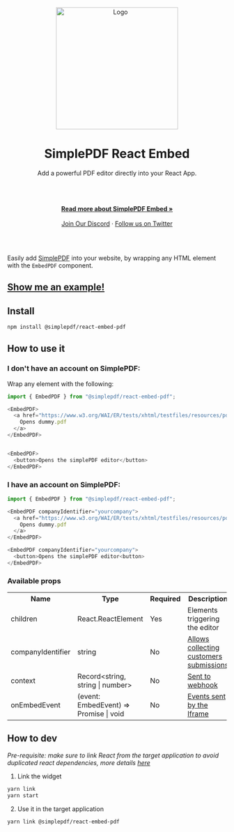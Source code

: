 </br>
</br>
<div align="center">
  <a href="https://simplepdf.eu" target="_blank">
  <picture>
    <source media="(prefers-color-scheme: dark)" srcset="https://cdn.simplepdf.eu/simple-pdf/assets/simplepdf-github-white.png">
    <img src="https://cdn.simplepdf.eu/simple-pdf/assets/simplepdf-github.png" width="280" alt="Logo"/>
  </picture>
  </a>
</div>
<h1 align="center">SimplePDF React Embed</h1>
<div align="center">
Add a powerful PDF editor directly into your React App.
</div>
</br>
</br>
<p align="center">
<br/>
<a href="https://simplepdf.eu/embed" rel="dofollow"><strong>Read more about SimplePDF Embed »</strong></a>
<br/>
<br/>
<a href="https://discord.gg/TvRFMCTN">Join Our Discord</a>
  ·
<a href="https://twitter.com/simple_pdf">Follow us on Twitter</a>
</p>
<br/>
<br/>

Easily add [SimplePDF](https://simplepdf.eu) into your website, by wrapping any HTML element with the `EmbedPDF` component.

## [Show me an example!](https://replit.com/@bendersej/Simple-PDF-Embed)

## Install

```sh
npm install @simplepdf/react-embed-pdf
```

## How to use it

### I don't have an account on SimplePDF:

Wrap any element with the following:

```javascript
import { EmbedPDF } from "@simplepdf/react-embed-pdf";

<EmbedPDF>
  <a href="https://www.w3.org/WAI/ER/tests/xhtml/testfiles/resources/pdf/dummy.pdf">
    Opens dummy.pdf
  </a>
</EmbedPDF>


<EmbedPDF>
  <button>Opens the simplePDF editor</button>
</EmbedPDF>
```

### I have an account on SimplePDF:

```javascript
import { EmbedPDF } from "@simplepdf/react-embed-pdf";

<EmbedPDF companyIdentifier="yourcompany">
  <a href="https://www.w3.org/WAI/ER/tests/xhtml/testfiles/resources/pdf/dummy.pdf">
    Opens dummy.pdf
  </a>
</EmbedPDF>

<EmbedPDF companyIdentifier="yourcompany">
  <button>Opens the simplePDF editor<button>
</EmbedPDF>
```

### Available props

<table>
  <tr>
    <th>Name</th>
    <th>Type</th>
    <th>Required</th>
    <th>Description</th>
  </tr>
  <tr>
    <td>children</td>
    <td>React.ReactElement</td>
    <td>Yes</td>
    <td>Elements triggering the editor</td>
  </tr>
  <tr>
    <td>companyIdentifier</td>
    <td>string</td>
    <td>No</td>
    <td><a href="https://simplePDF.eu/embed">Allows collecting customers submissions</a></td>
  </tr>
    <tr>
    <td>context</td>
    <td>Record&lt;string, string | number&gt;</td>
    <td>No</td>
    <td><a href="https://simplepdf.eu/help/how-to/configure-webhooks-pdf-form-submissions#events">Sent to webhook</a></td>
  </tr>
  <tr>
    <td>onEmbedEvent</td>
    <td>(event: EmbedEvent) => Promise<void> | void</td>
    <td>No</td>
    <td><a href="https://github.com/SimplePDF/simplepdf-embed/blob/main/documentation/IFRAME.md#iframe-communication">Events sent by the Iframe</a></td>
  </tr>
</table>

## How to dev

_Pre-requisite: make sure to link React from the target application to avoid duplicated react dependencies, more details [here](https://reactjs.org/warnings/invalid-hook-call-warning.html#duplicate-react)_

1. Link the widget

```sh
yarn link
yarn start
```

2. Use it in the target application

```sh
yarn link @simplepdf/react-embed-pdf
```
